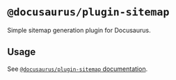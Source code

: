 # `@docusaurus/plugin-sitemap`

Simple sitemap generation plugin for Docusaurus.

## Usage

See [`@docusaurus/plugin-sitemap` documentation](https://v2.docusaurus.io/docs/api/plugins/@docusaurus/plugin-sitemap).
